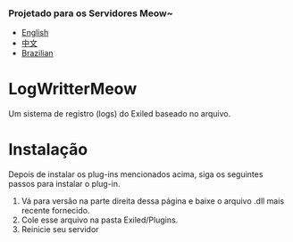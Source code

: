 
### Projetado para os Servidores Meow~
- [English](https://github.com/MeowServer/LogWritterMeow/tree/main)
- [中文](https://github.com/MeowServer/LogWritterMeow/blob/main/README_zh.md)
- [Brazilian](https://github.com/MeowServer/LogWritterMeow/blob/main/README_Br.md)
# LogWritterMeow
Um sistema de registro (logs) do Exiled baseado no arquivo.
# Instalação
Depois de instalar os plug-ins mencionados acima, siga os seguintes passos para instalar o plug-in.
1.	Vá para versão na parte direita dessa página e baixe o arquivo .dll mais recente fornecido.
2.	Cole esse arquivo na pasta Exiled/Plugins.
3.	Reinicie seu servidor


